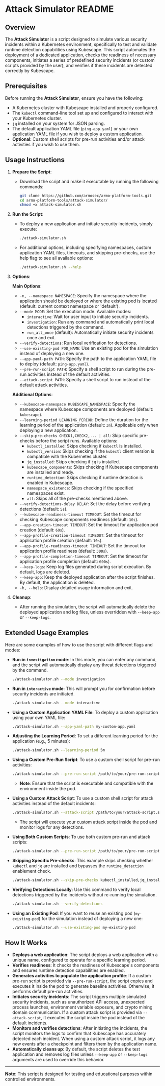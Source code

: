 # Attack Simulator README

## Overview

The **Attack Simulator** is a script designed to simulate various security incidents within a Kubernetes environment, specifically to test and validate runtime detection capabilities using Kubescape. This script automates the deployment of a dedicated application, checks the readiness of necessary components, initiates a series of predefined security incidents (or custom scripts provided by the user), and verifies if these incidents are detected correctly by Kubescape.

## Prerequisites

Before running the **Attack Simulator**, ensure you have the following:

- A Kubernetes cluster with Kubescape installed and properly configured.
- The `kubectl` command-line tool set up and configured to interact with your Kubernetes cluster.
- `jq` installed on your system for JSON parsing.
- The default application YAML file (`ping-app.yaml`) or your own application YAML file if you wish to deploy a custom application.
- **Optional**: Custom shell scripts for pre-run activities and/or attack activities if you wish to use them.

## Usage Instructions

1. **Prepare the Script**:
   - Download the script and make it executable by running the following commands:
     ```bash
     git clone https://github.com/armosec/armo-platform-tools.git
     cd armo-platform-tools/attack-simulator/
     chmod +x attack-simulator.sh
     ```

2. **Run the Script**:
   - To deploy a new application and initiate security incidents, simply execute:
     ```bash
     ./attack-simulator.sh
     ```
   - For additional options, including specifying namespaces, custom application YAML files, timeouts, and skipping pre-checks, use the help flag to see all available options:
     ```bash
     ./attack-simulator.sh --help
     ```

3. **Options**:

   **Main Options**:

   - `-n, --namespace NAMESPACE`: Specify the namespace where the application should be deployed or where the existing pod is located (default: current context namespace or 'default').
   - `--mode MODE`: Set the execution mode. Available modes:
     - `interactive`: Wait for user input to initiate security incidents.
     - `investigation`: Run any command and automatically print local detections triggered by the command.
     - `run_all_once` (default): Automatically initiate security incidents once and exit.
   - `--verify-detections`: Run local verification for detections.
   - `--use-existing-pod POD_NAME`: Use an existing pod for the simulation instead of deploying a new one.
   - `--app-yaml-path PATH`: Specify the path to the application YAML file to deploy (default: `ping-app.yaml`).
   - `--pre-run-script PATH`: Specify a shell script to run during the pre-run activities instead of the default activities.
   - `--attack-script PATH`: Specify a shell script to run instead of the default attack activities.

   **Additional Options**:

   - `--kubescape-namespace KUBESCAPE_NAMESPACE`: Specify the namespace where Kubescape components are deployed (default: `kubescape`).
   - `--learning-period LEARNING_PERIOD`: Define the duration for the learning period of the application (default: `3m`). Applicable only when deploying a new application.
   - `--skip-pre-checks CHECK1,CHECK2,... | all`: Skip specific pre-checks before the script runs. Available options:
     - `kubectl_installed`: Skips checking if `kubectl` is installed.
     - `kubectl_version`: Skips checking if the `kubectl` client version is compatible with the Kubernetes cluster.
     - `jq_installed`: Skips checking if `jq` is installed.
     - `kubescape_components`: Skips checking if Kubescape components are installed and ready.
     - `runtime_detection`: Skips checking if runtime detection is enabled in Kubescape.
     - `namespace_existence`: Skips checking if the specified namespaces exist.
     - `all`: Skips all of the pre-checks mentioned above.
   - `--verify-detections-delay DELAY`: Set the delay before verifying detections (default: `5s`).
   - `--kubescape-readiness-timeout TIMEOUT`: Set the timeout for checking Kubescape components readiness (default: `10s`).
   - `--app-creation-timeout TIMEOUT`: Set the timeout for application pod creation (default: `60s`).
   - `--app-profile-creation-timeout TIMEOUT`: Set the timeout for application profile creation (default: `10s`).
   - `--app-profile-readiness-timeout TIMEOUT`: Set the timeout for application profile readiness (default: `300s`).
   - `--app-profile-completion-timeout TIMEOUT`: Set the timeout for application profile completion (default: `600s`).
   - `--keep-logs`: Keep log files generated during script execution. By default, logs are deleted.
   - `--keep-app`: Keep the deployed application after the script finishes. By default, the application is deleted.
   - `-h, --help`: Display detailed usage information and exit.

4. **Cleanup**:
   - After running the simulation, the script will automatically delete the deployed application and log files, unless overridden with `--keep-app` or `--keep-logs`.

## Extended Usage Examples

Here are some examples of how to use the script with different flags and modes:

- **Run in `investigation` mode**:
  In this mode, you can enter any command, and the script will automatically display any threat detections triggered by the command.
  ```bash
  ./attack-simulator.sh --mode investigation
  ```

- **Run in `interactive` mode**:
  This will prompt you for confirmation before security incidents are initiated.
  ```bash
  ./attack-simulator.sh --mode interactive
  ```

- **Using a Custom Application YAML File**:
  To deploy a custom application using your own YAML file:
  ```bash
  ./attack-simulator.sh --app-yaml-path my-custom-app.yaml
  ```

- **Adjusting the Learning Period**:
  To set a different learning period for the application (e.g., 5 minutes):
  ```bash
  ./attack-simulator.sh --learning-period 5m
  ```

- **Using a Custom Pre-Run Script**:
  To use a custom shell script for pre-run activities:
  ```bash
  ./attack-simulator.sh --pre-run-script /path/to/your/pre-run-script.sh
  ```
  - **Note**: Ensure that the script is executable and compatible with the environment inside the pod.

- **Using a Custom Attack Script**:
  To use a custom shell script for attack activities instead of the default incidents:
  ```bash
  ./attack-simulator.sh --attack-script /path/to/your/attack-script.sh
  ```
  - The script will execute your custom attack script inside the pod and monitor logs for any detections.

- **Using Both Custom Scripts**:
  To use both custom pre-run and attack scripts:
  ```bash
  ./attack-simulator.sh --pre-run-script /path/to/your/pre-run-script.sh --attack-script /path/to/your/attack-script.sh
  ```

- **Skipping Specific Pre-checks**:
  This example skips checking whether `kubectl` and `jq` are installed and bypasses the `runtime_detection` enablement check.
  ```bash
  ./attack-simulator.sh --skip-pre-checks kubectl_installed,jq_installed,runtime_detection
  ```

- **Verifying Detections Locally**:
  Use this command to verify local detections triggered by the incidents without re-running the simulation.
  ```bash
  ./attack-simulator.sh --verify-detections
  ```

- **Using an Existing Pod**:
  If you want to reuse an existing pod (`my-existing-pod`) for the simulation instead of deploying a new one:
  ```bash
  ./attack-simulator.sh --use-existing-pod my-existing-pod
  ```

## How It Works

- **Deploys a web application**: The script deploys a web application with a unique name, configured to operate for a specific learning period.
- **Verifies readiness**: It checks the readiness of Kubescape's components and ensures runtime detection capabilities are enabled.
- **Generates activities to populate the application profile**: If a custom pre-run script is provided via `--pre-run-script`, the script copies and executes it inside the pod to generate baseline activities. Otherwise, it performs default pre-run activities.
- **Initiates security incidents**: The script triggers multiple simulated security incidents, such as unauthorized API access, unexpected process launches, environment variable exposure, and crypto mining domain communication. If a custom attack script is provided via `--attack-script`, it executes the script inside the pod instead of the default incidents.
- **Monitors and verifies detections**: After initiating the incidents, the script monitors the logs to confirm that Kubescape has accurately detected each incident. When using a custom attack script, it logs any new events after a checkpoint and filters them by the application name.
- **Automatically cleans up**: By default, the script deletes the test application and removes log files unless `--keep-app` or `--keep-logs` arguments are used to override this behavior.

---

**Note**: This script is designed for testing and educational purposes within controlled environments.